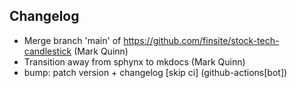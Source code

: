 ## Changelog

- Merge branch 'main' of https://github.com/finsite/stock-tech-candlestick (Mark Quinn)
- Transition away from sphynx to mkdocs (Mark Quinn)
- bump: patch version + changelog [skip ci] (github-actions[bot])